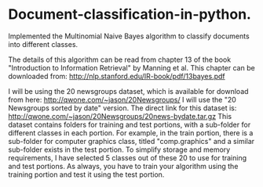 # Document-classification-in-python.
Implemented the Multinomial Naive Bayes algorithm to classify documents into different classes.

The details of this algorithm can be read from chapter 13 of the book "Introduction to Information
Retrieval" by Manning et al. This chapter can be downloaded from:
http://nlp.stanford.edu/IR-book/pdf/13bayes.pdf

I will be using the 20 newsgroups dataset, which is available for download
from here: http://qwone.com/~jason/20Newsgroups/
I will use the "20 Newsgroups sorted by date" version. The direct link for this dataset is:
http://qwone.com/~jason/20Newsgroups/20news-bydate.tar.gz
This dataset contains folders for training and test portions, with a sub-folder for different
classes in each portion. For example, in the train portion, there is a sub-folder for computer
graphics class, titled "comp.graphics" and a similar sub-folder exists in the test portion. To
simplify storage and memory requirements, I have selected  5 classes out of these 20 to
use for training and test portions. As always, you have to train your algorithm using the
training portion and test it using the test portion.

